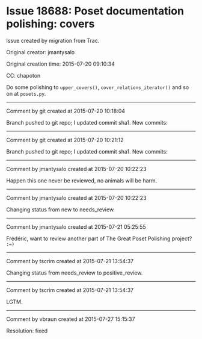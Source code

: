 # Issue 18688: Poset documentation polishing: covers

Issue created by migration from Trac.

Original creator: jmantysalo

Original creation time: 2015-07-20 09:10:34

CC:  chapoton

Do some polishing to `upper_covers()`, `cover_relations_iterator()` and so on at `posets.py`.


---

Comment by git created at 2015-07-20 10:18:04

Branch pushed to git repo; I updated commit sha1. New commits:


---

Comment by git created at 2015-07-20 10:21:12

Branch pushed to git repo; I updated commit sha1. New commits:


---

Comment by jmantysalo created at 2015-07-20 10:22:23

Happen this one never be reviewed, no animals will be harm.


---

Comment by jmantysalo created at 2015-07-20 10:22:23

Changing status from new to needs_review.


---

Comment by jmantysalo created at 2015-07-21 05:25:55

Frédéric, want to review another part of The Great Poset Polishing project? `:=)`


---

Comment by tscrim created at 2015-07-21 13:54:37

Changing status from needs_review to positive_review.


---

Comment by tscrim created at 2015-07-21 13:54:37

LGTM.


---

Comment by vbraun created at 2015-07-27 15:15:37

Resolution: fixed
